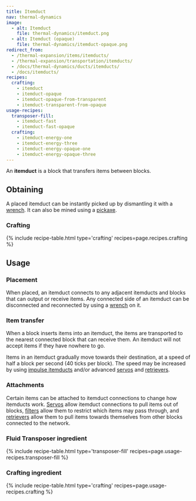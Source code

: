 ```yaml
---
title: Itemduct
nav: thermal-dynamics
image:
  - alt: Itemduct
    file: thermal-dynamics/itemduct.png
  - alt: Itemduct (opaque)
    file: thermal-dynamics/itemduct-opaque.png
redirect_from:
  - /thermal-expansion/items/itemducts/
  - /thermal-expansion/transportation/itemducts/
  - /docs/thermal-dynamics/ducts/itemducts/
  - /docs/itemducts/
recipes:
  crafting:
    - itemduct
    - itemduct-opaque
    - itemduct-opaque-from-transparent
    - itemduct-transparent-from-opaque
usage-recipes:
  transposer-fill:
    - itemduct-fast
    - itemduct-fast-opaque
  crafting:
    - itemduct-energy-one
    - itemduct-energy-three
    - itemduct-energy-opaque-one
    - itemduct-energy-opaque-three
---
```


An **itemduct** is a block that transfers items between blocks.


Obtaining
---------

A placed itemduct can be instantly picked up by dismantling it with a
[wrench](/docs/wrenches/). It can also be mined using a
[pickaxe](https://minecraft.gamepedia.com/Pickaxe).

### Crafting
{% include recipe-table.html type='crafting' recipes=page.recipes.crafting %}


Usage
-----

### Placement
When placed, an itemduct connects to any adjacent itemducts and blocks that can
output or receive items. Any connected side of an itemduct can be disconnected
and reconnected by using a [wrench](/docs/wrenches/) on it.

### Item transfer
When a block inserts items into an itemduct, the items are transported to the
nearest connected block that can receive them. An itemduct will not accept items
if they have nowhere to go.

Items in an itemduct gradually move towards their destination, at a speed of
half a block per second (40 ticks per block). The speed may be increased by
using [impulse itemducts](/docs/impulse-itemduct/) and/or advanced
[servos](/docs/servos/) and [retrievers](/docs/retrievers/).

### Attachments
Certain items can be attached to itemduct connections to change how itemducts
work. [Servos](/docs/servos/) allow itemduct connections to pull items out of
blocks, [filters](/docs/filters/) allow them to restrict which items may pass
through, and [retrievers](/docs/retrievers/) allow them to pull items towards
themselves from other blocks connected to the network.

### Fluid Transposer ingredient
{% include recipe-table.html type='transposer-fill' recipes=page.usage-recipes.transposer-fill %}

### Crafting ingredient
{% include recipe-table.html type='crafting' recipes=page.usage-recipes.crafting %}
